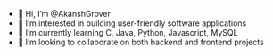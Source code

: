 - 👋 Hi, I’m @AkanshGrover
- 👀 I’m interested in building user-friendly software applications
- 🌱 I’m currently learning C, Java, Python, Javascript, MySQL
- 💞️ I’m looking to collaborate on both backend and frontend projects
<!----
📫 How to reach me
😄 Pronouns: ...
⚡ Fun fact: ...
AkanshGrover/AkanshGrover is a ✨ special ✨ repository because its `README.md` (this file) appears on your GitHub profile.
You can click the Preview link to take a look at your changes.
--->